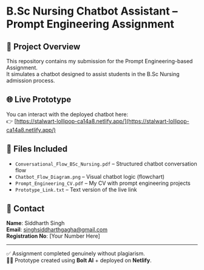 # B.Sc Nursing Chatbot Assistant – Prompt Engineering Assignment

## 🧠 Project Overview
This repository contains my submission for the Prompt Engineering-based Assignment.  
It simulates a chatbot designed to assist students in the B.Sc Nursing admission process.

## 🌐 Live Prototype
You can interact with the deployed chatbot here:  
👉 [https://stalwart-lollipop-ca14a8.netlify.app/](https://stalwart-lollipop-ca14a8.netlify.app/)

## 📁 Files Included
- `Conversational_Flow_BSc_Nursing.pdf` – Structured chatbot conversation flow
- `Chatbot_Flow_Diagram.png` – Visual chatbot logic (flowchart)
- `Prompt_Engineering_CV.pdf` – My CV with prompt engineering projects
- `Prototype_Link.txt` – Text version of the live link

## 📩 Contact
**Name**: Siddharth Singh  
**Email**: singhsiddharthgagha@gmail.com  
**Registration No**: [Your Number Here]

---

✅ Assignment completed genuinely without plagiarism.  
🧑‍💻 Prototype created using **Bolt AI** + deployed on **Netlify**.
